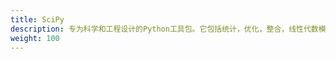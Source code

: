 ```yaml
---
title: SciPy
description: 专为科学和工程设计的Python工具包。它包括统计，优化，整合，线性代数模块，傅里叶变换，信号和图像处理，常微分方程求解器等等
weight: 100
---
```


